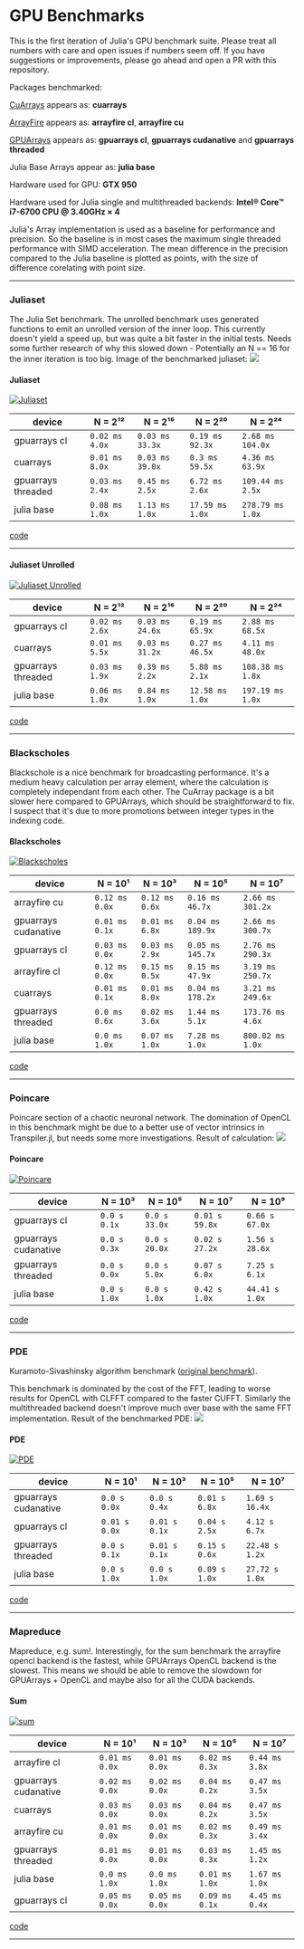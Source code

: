 # GPU Benchmarks

This is the first iteration of Julia's GPU benchmark suite.
Please treat all numbers with care and open issues if numbers seem off.
If you have suggestions or improvements, please go ahead and open a PR with this repository.

Packages benchmarked:

[CuArrays](https://github.com/FluxML/CuArrays.jl) appears as: **cuarrays**

[ArrayFire](https://github.com/gaika/ArrayFire.jl) appears as: **arrayfire cl**, **arrayfire cu**

[GPUArrays](https://github.com/JuliaGPU/GPUArrays.jl) appears as: **gpuarrays cl**, **gpuarrays cudanative** and **gpuarrays threaded**

Julia Base Arrays appear as: **julia base**

Hardware used for GPU: **GTX 950**

Hardware used for Julia single and multithreaded backends: **Intel® Core™ i7-6700 CPU @ 3.40GHz × 4**

Julia's Array implementation is used as a baseline for performance and precision.
So the baseline is in most cases the maximum single threaded performance with SIMD acceleration.
The mean difference in the precision compared to the Julia baseline is plotted as points, with the size of difference corelating with point size.

---


### Juliaset
The Julia Set benchmark.
The unrolled benchmark uses generated functions to emit an unrolled version of the inner loop.
This currently doesn't yield a speed up, but was quite a bit faster in the initial tests.
Needs some further research of why this slowed down - Potentially an N == 16 for the inner iteration is too big.
Image of the benchmarked juliaset:
![](https://github.com/JuliaGPU/GPUBenchmarks.jl/blob/master/results/plots/juliaset_result.png?raw=true)

#### Juliaset
[![Juliaset](https://github.com/JuliaGPU/GPUBenchmarks.jl/blob/master/results/plots/Juliaset.png/?raw=true)](https://github.com/JuliaGPU/GPUBenchmarks.jl/blob/master/benchmark/juliaset.jl/)

| device | N = 2¹² | N = 2¹⁶ | N = 2²⁰ | N = 2²⁴ |
| --- | --- | --- | --- | --- |
| gpuarrays cl |  `0.02 ms` `4.0x` | `0.03 ms` `33.3x` | `0.19 ms` `92.3x` | `2.68 ms` `104.0x` |
| cuarrays |  `0.01 ms` `8.0x` | `0.03 ms` `39.0x` | `0.3 ms` `59.5x` | `4.36 ms` `63.9x` |
| gpuarrays threaded |  `0.03 ms` `2.4x` | `0.45 ms` `2.5x` | `6.72 ms` `2.6x` | `109.44 ms` `2.5x` |
| julia base |  `0.08 ms` `1.0x` | `1.13 ms` `1.0x` | `17.59 ms` `1.0x` | `278.79 ms` `1.0x` |

[code](https://github.com/JuliaGPU/GPUBenchmarks.jl/blob/master/benchmark/juliaset.jl/)

___

#### Juliaset Unrolled
[![Juliaset Unrolled](https://github.com/JuliaGPU/GPUBenchmarks.jl/blob/master/results/plots/Juliaset%20Unrolled.png/?raw=true)](https://github.com/JuliaGPU/GPUBenchmarks.jl/blob/master/benchmark/juliaset.jl/)

| device | N = 2¹² | N = 2¹⁶ | N = 2²⁰ | N = 2²⁴ |
| --- | --- | --- | --- | --- |
| gpuarrays cl |  `0.02 ms` `2.6x` | `0.03 ms` `24.6x` | `0.19 ms` `65.9x` | `2.88 ms` `68.5x` |
| cuarrays |  `0.01 ms` `5.5x` | `0.03 ms` `31.2x` | `0.27 ms` `46.5x` | `4.11 ms` `48.0x` |
| gpuarrays threaded |  `0.03 ms` `1.9x` | `0.39 ms` `2.2x` | `5.88 ms` `2.1x` | `108.38 ms` `1.8x` |
| julia base |  `0.06 ms` `1.0x` | `0.84 ms` `1.0x` | `12.58 ms` `1.0x` | `197.19 ms` `1.0x` |

[code](https://github.com/JuliaGPU/GPUBenchmarks.jl/blob/master/benchmark/juliaset.jl/)

___

### Blackscholes
Blackschole is a nice benchmark for broadcasting performance.
It's a medium heavy calculation per array element, where the calculation is completely
independant from each other.
The CuArray package is a bit slower here compared to GPUArrays, which should be straightforward to fix.
I suspect that it's due to more promotions between integer types in the indexing code.

#### Blackscholes
[![Blackscholes](https://github.com/JuliaGPU/GPUBenchmarks.jl/blob/master/results/plots/Blackscholes.png/?raw=true)](https://github.com/JuliaGPU/GPUBenchmarks.jl/blob/master/benchmark/blackscholes.jl/)

| device | N = 10¹ | N = 10³ | N = 10⁵ | N = 10⁷ |
| --- | --- | --- | --- | --- |
| arrayfire cu |  `0.12 ms` `0.0x` | `0.12 ms` `0.6x` | `0.16 ms` `46.7x` | `2.66 ms` `301.2x` |
| gpuarrays cudanative |  `0.01 ms` `0.1x` | `0.01 ms` `6.8x` | `0.04 ms` `189.9x` | `2.66 ms` `300.7x` |
| gpuarrays cl |  `0.03 ms` `0.0x` | `0.03 ms` `2.9x` | `0.05 ms` `145.7x` | `2.76 ms` `290.3x` |
| arrayfire cl |  `0.12 ms` `0.0x` | `0.15 ms` `0.5x` | `0.15 ms` `47.9x` | `3.19 ms` `250.7x` |
| cuarrays |  `0.01 ms` `0.1x` | `0.01 ms` `8.0x` | `0.04 ms` `178.2x` | `3.21 ms` `249.6x` |
| gpuarrays threaded |  `0.0 ms` `0.6x` | `0.02 ms` `3.6x` | `1.44 ms` `5.1x` | `173.76 ms` `4.6x` |
| julia base |  `0.0 ms` `1.0x` | `0.07 ms` `1.0x` | `7.28 ms` `1.0x` | `800.02 ms` `1.0x` |

[code](https://github.com/JuliaGPU/GPUBenchmarks.jl/blob/master/benchmark/blackscholes.jl/)

___

### Poincare
Poincare section of a chaotic neuronal network.
The domination of OpenCL in this benchmark might be due to a better use of vector intrinsics in Transpiler.jl, but needs some
more investigations.
Result of calculation:
![](https://github.com/JuliaGPU/GPUBenchmarks.jl/blob/master/results/plots/poincare_result.png?raw=true)

#### Poincare
[![Poincare](https://github.com/JuliaGPU/GPUBenchmarks.jl/blob/master/results/plots/Poincare.png/?raw=true)](https://github.com/JuliaGPU/GPUBenchmarks.jl/blob/master/benchmark/poincare.jl/)

| device | N = 10³ | N = 10⁵ | N = 10⁷ | N = 10⁹ |
| --- | --- | --- | --- | --- |
| gpuarrays cl |  `0.0 s` `0.1x` | `0.0 s` `33.0x` | `0.01 s` `59.8x` | `0.66 s` `67.0x` |
| gpuarrays cudanative |  `0.0 s` `0.3x` | `0.0 s` `20.0x` | `0.02 s` `27.2x` | `1.56 s` `28.6x` |
| gpuarrays threaded |  `0.0 s` `0.0x` | `0.0 s` `5.0x` | `0.07 s` `6.0x` | `7.25 s` `6.1x` |
| julia base |  `0.0 s` `1.0x` | `0.0 s` `1.0x` | `0.42 s` `1.0x` | `44.41 s` `1.0x` |

[code](https://github.com/JuliaGPU/GPUBenchmarks.jl/blob/master/benchmark/poincare.jl/)

___

### PDE
Kuramoto-Sivashinsky algorithm benchmark ([original benchmark](https://github.com/johnfgibson/julia-pde-benchmark/blob/master/1-Kuramoto-Sivashinksy-benchmark.ipynb)).

This benchmark is dominated by the cost of the FFT, leading to worse results for OpenCL with
CLFFT compared to the faster CUFFT.
Similarly the multithreaded backend doesn't improve much over base with the same FFT implementation.
Result of the benchmarked PDE:
![](https://github.com/JuliaGPU/GPUBenchmarks.jl/blob/master/results/plots/pde_result.png?raw=true)

#### PDE
[![PDE](https://github.com/JuliaGPU/GPUBenchmarks.jl/blob/master/results/plots/PDE.png/?raw=true)](https://github.com/JuliaGPU/GPUBenchmarks.jl/blob/master/benchmark/PDE.jl/)

| device | N = 10¹ | N = 10³ | N = 10⁵ | N = 10⁷ |
| --- | --- | --- | --- | --- |
| gpuarrays cudanative |  `0.0 s` `0.0x` | `0.0 s` `0.4x` | `0.01 s` `6.8x` | `1.69 s` `16.4x` |
| gpuarrays cl |  `0.01 s` `0.0x` | `0.01 s` `0.1x` | `0.04 s` `2.5x` | `4.12 s` `6.7x` |
| gpuarrays threaded |  `0.0 s` `0.1x` | `0.01 s` `0.1x` | `0.15 s` `0.6x` | `22.48 s` `1.2x` |
| julia base |  `0.0 s` `1.0x` | `0.0 s` `1.0x` | `0.09 s` `1.0x` | `27.72 s` `1.0x` |

[code](https://github.com/JuliaGPU/GPUBenchmarks.jl/blob/master/benchmark/PDE.jl/)

___

### Mapreduce
Mapreduce, e.g. sum!.
Interestingly, for the sum benchmark the arrayfire opencl backend is the fastest, while GPUArrays OpenCL backend is the slowest.
This means we should be able to remove the slowdown for GPUArrays + OpenCL and maybe also for all the CUDA backends.

#### Sum
[![sum](https://github.com/JuliaGPU/GPUBenchmarks.jl/blob/master/results/plots/sum.png/?raw=true)](https://github.com/JuliaGPU/GPUBenchmarks.jl/blob/master/benchmark/mapreduce.jl/)

| device | N = 10¹ | N = 10³ | N = 10⁵ | N = 10⁷ |
| --- | --- | --- | --- | --- |
| arrayfire cl |  `0.01 ms` `0.0x` | `0.01 ms` `0.0x` | `0.02 ms` `0.3x` | `0.44 ms` `3.8x` |
| gpuarrays cudanative |  `0.02 ms` `0.0x` | `0.02 ms` `0.0x` | `0.04 ms` `0.2x` | `0.47 ms` `3.5x` |
| cuarrays |  `0.03 ms` `0.0x` | `0.03 ms` `0.0x` | `0.04 ms` `0.2x` | `0.47 ms` `3.5x` |
| arrayfire cu |  `0.01 ms` `0.0x` | `0.01 ms` `0.0x` | `0.02 ms` `0.3x` | `0.49 ms` `3.4x` |
| gpuarrays threaded |  `0.01 ms` `0.0x` | `0.01 ms` `0.0x` | `0.03 ms` `0.3x` | `1.45 ms` `1.2x` |
| julia base |  `0.0 ms` `1.0x` | `0.0 ms` `1.0x` | `0.01 ms` `1.0x` | `1.67 ms` `1.0x` |
| gpuarrays cl |  `0.05 ms` `0.0x` | `0.05 ms` `0.0x` | `0.09 ms` `0.1x` | `4.45 ms` `0.4x` |

[code](https://github.com/JuliaGPU/GPUBenchmarks.jl/blob/master/benchmark/mapreduce.jl/)

___

